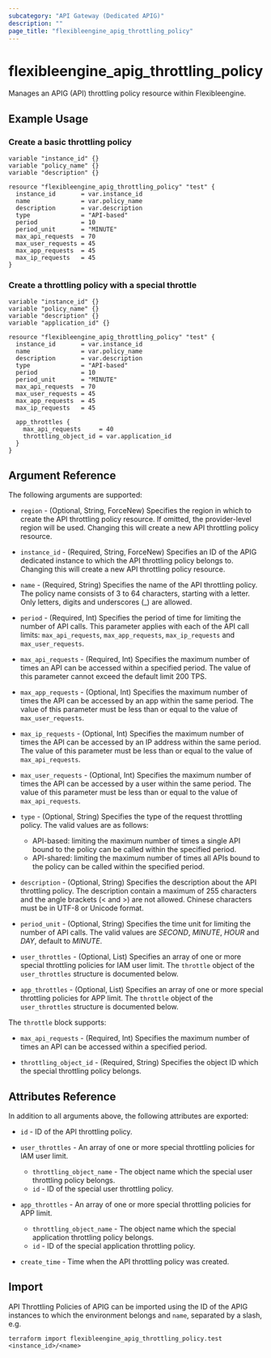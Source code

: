 ```yaml
---
subcategory: "API Gateway (Dedicated APIG)"
description: ""
page_title: "flexibleengine_apig_throttling_policy"
---
```


# flexibleengine_apig_throttling_policy

Manages an APIG (API) throttling policy resource within Flexibleengine.

## Example Usage

### Create a basic throttling policy

```hcl
variable "instance_id" {}
variable "policy_name" {}
variable "description" {}

resource "flexibleengine_apig_throttling_policy" "test" {
  instance_id       = var.instance_id
  name              = var.policy_name
  description       = var.description
  type              = "API-based"
  period            = 10
  period_unit       = "MINUTE"
  max_api_requests  = 70
  max_user_requests = 45
  max_app_requests  = 45
  max_ip_requests   = 45
}
```

### Create a throttling policy with a special throttle

```hcl
variable "instance_id" {}
variable "policy_name" {}
variable "description" {}
variable "application_id" {}

resource "flexibleengine_apig_throttling_policy" "test" {
  instance_id       = var.instance_id
  name              = var.policy_name
  description       = var.description
  type              = "API-based"
  period            = 10
  period_unit       = "MINUTE"
  max_api_requests  = 70
  max_user_requests = 45
  max_app_requests  = 45
  max_ip_requests   = 45

  app_throttles {
    max_api_requests     = 40
    throttling_object_id = var.application_id
  }
}
```

## Argument Reference

The following arguments are supported:

* `region` - (Optional, String, ForceNew) Specifies the region in which to create the API throttling policy resource.
  If omitted, the provider-level region will be used. Changing this will create a new API throttling policy resource.

* `instance_id` - (Required, String, ForceNew) Specifies an ID of the APIG dedicated instance to which the API
  throttling policy belongs to. Changing this will create a new API throttling policy resource.

* `name` - (Required, String) Specifies the name of the API throttling policy.
  The policy name consists of 3 to 64 characters, starting with a letter.
  Only letters, digits and underscores (_) are allowed.

* `period` - (Required, Int) Specifies the period of time for limiting the number of API calls.
  This parameter applies with each of the API call limits: `max_api_requests`, `max_app_requests`, `max_ip_requests`
  and `max_user_requests`.

* `max_api_requests` - (Required, Int) Specifies the maximum number of times an API can be accessed within a specified
  period. The value of this parameter cannot exceed the default limit 200 TPS.

* `max_app_requests` - (Optional, Int) Specifies the maximum number of times the API can be accessed by an app within
  the same period. The value of this parameter must be less than or equal to the value of `max_user_requests`.

* `max_ip_requests` - (Optional, Int) Specifies the maximum number of times the API can be accessed by an IP address
  within the same period. The value of this parameter must be less than or equal to the value of `max_api_requests`.

* `max_user_requests` - (Optional, Int) Specifies the maximum number of times the API can be accessed by a user within
  the same period. The value of this parameter must be less than or equal to the value of `max_api_requests`.

* `type` - (Optional, String) Specifies the type of the request throttling policy.
  The valid values are as follows:
  + API-based: limiting the maximum number of times a single API bound to the policy can be called within the
    specified period.
  + API-shared: limiting the maximum number of times all APIs bound to the policy can be called within the specified
    period.

* `description` - (Optional, String) Specifies the description about the API throttling policy.
  The description contain a maximum of 255 characters and the angle brackets (< and >) are not allowed.
  Chinese characters must be in UTF-8 or Unicode format.

* `period_unit` - (Optional, String) Specifies the time unit for limiting the number of API calls.
  The valid values are *SECOND*, *MINUTE*, *HOUR* and *DAY*, default to *MINUTE*.

* `user_throttles` - (Optional, List) Specifies an array of one or more special throttling policies for IAM user limit.
  The `throttle` object of the `user_throttles` structure is documented below.

* `app_throttles` - (Optional, List) Specifies an array of one or more special throttling policies for APP limit.
  The `throttle` object of the `user_throttles` structure is documented below.

The `throttle` block supports:

* `max_api_requests` - (Required, Int) Specifies the maximum number of times an API can be accessed within a specified
  period.

* `throttling_object_id` - (Required, String) Specifies the object ID which the special throttling policy belongs.

## Attributes Reference

In addition to all arguments above, the following attributes are exported:

* `id` - ID of the API throttling policy.

* `user_throttles` - An array of one or more special throttling policies for IAM user limit.
  + `throttling_object_name` - The object name which the special user throttling policy belongs.
  + `id` - ID of the special user throttling policy.

* `app_throttles` - An array of one or more special throttling policies for APP limit.
  + `throttling_object_name` - The object name which the special application throttling policy belongs.
  + `id` - ID of the special application throttling policy.

* `create_time` - Time when the API throttling policy was created.

## Import

API Throttling Policies of APIG can be imported using the ID of the APIG instances to which the
environment belongs and `name`, separated by a slash, e.g.

```shell
terraform import flexibleengine_apig_throttling_policy.test <instance_id>/<name>
```
